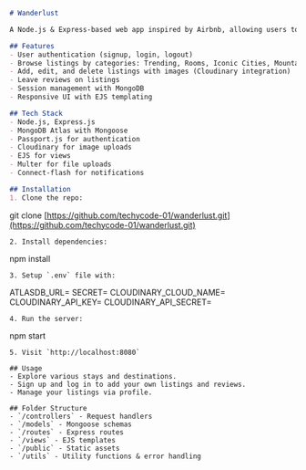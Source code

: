 ```markdown
# Wanderlust

A Node.js & Express-based web app inspired by Airbnb, allowing users to explore, list, and review unique stays worldwide.

## Features
- User authentication (signup, login, logout)
- Browse listings by categories: Trending, Rooms, Iconic Cities, Mountains, Castles, and more
- Add, edit, and delete listings with images (Cloudinary integration)
- Leave reviews on listings
- Session management with MongoDB
- Responsive UI with EJS templating

## Tech Stack
- Node.js, Express.js
- MongoDB Atlas with Mongoose
- Passport.js for authentication
- Cloudinary for image uploads
- EJS for views
- Multer for file uploads
- Connect-flash for notifications

## Installation
1. Clone the repo:
```

git clone [https://github.com/techycode-01/wanderlust.git](https://github.com/techycode-01/wanderlust.git)

```
2. Install dependencies:
```

npm install

```
3. Setup `.env` file with:
```

ATLASDB\_URL=<Your MongoDB Atlas URI>
SECRET=<Your Session Secret>
CLOUDINARY\_CLOUD\_NAME=<Cloudinary Cloud Name>
CLOUDINARY\_API\_KEY=<Cloudinary API Key>
CLOUDINARY\_API\_SECRET=<Cloudinary API Secret>

```
4. Run the server:
```

npm start

```
5. Visit `http://localhost:8080`

## Usage
- Explore various stays and destinations.
- Sign up and log in to add your own listings and reviews.
- Manage your listings via profile.

## Folder Structure
- `/controllers` - Request handlers
- `/models` - Mongoose schemas
- `/routes` - Express routes
- `/views` - EJS templates
- `/public` - Static assets
- `/utils` - Utility functions & error handling
```
